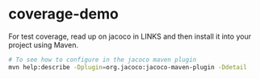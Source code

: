# coverage-demo

For test coverage, read up on jacoco in LINKS and then install it into your project using Maven.

```sh
# To see how to configure in the jacoco maven plugin
mvn help:describe -Dplugin=org.jacoco:jacoco-maven-plugin -Ddetail
 ```
